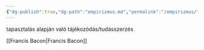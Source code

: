 ```yaml
---
{"dg-publish":true,"dg-path":"empirizmus.md","permalink":"/empirizmus/"}
---
```


tapasztalás alapján való tájékozódás/tudásszerzés

[[Francis Bacon\|Francis Bacon]]
